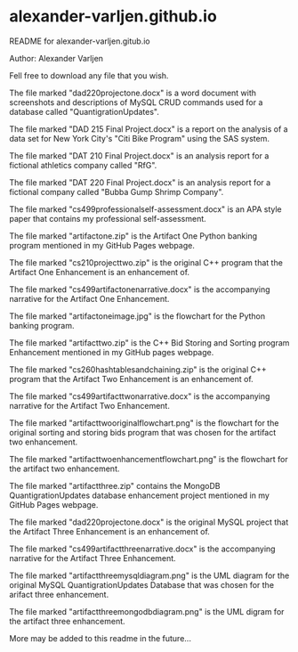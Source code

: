 # alexander-varljen.github.io

README for alexander-varljen.gitub.io

Author: Alexander Varljen

Fell free to download any file that you wish.

The file marked "dad220projectone.docx" is a word document with screenshots and descriptions of MySQL CRUD commands used for a 
database called "QuantigrationUpdates".

The file marked "DAD 215 Final Project.docx" is a report on the analysis of a data set for New York City's "Citi Bike Program" 
using the SAS system.

The file marked "DAT 210 Final Project.docx" is an analysis report for a fictional athletics company called "RfG".

The file marked "DAT 220 Final Project.docx" is an analysis report for a fictional company called "Bubba Gump Shrimp Company".

The file marked "cs499professionalself-assessment.docx" is an APA style paper that contains my
professional self-assessment.

The file marked "artifactone.zip" is the Artifact One Python banking program mentioned in my GitHub Pages
webpage. 

The file marked "cs210projecttwo.zip" is the original C++ program that the Artifact One Enhancement 
is an enhancement of.

The file marked "cs499artifactonenarrative.docx" is the accompanying narrative for the Artifact One Enhancement.

The file marked "artifactoneimage.jpg" is the flowchart for the Python banking program.

The file marked "artifacttwo.zip" is the C++ Bid Storing and Sorting program Enhancement mentioned in my GitHub
pages webpage.

The file marked "cs260hashtablesandchaining.zip" is the original C++ program that the Artifact Two 
Enhancement is an enhancement of. 

The file marked "cs499artifacttwonarrative.docx" is the accompanying narrative for the Artifact Two Enhancement.

The file marked "artifacttwooriginalflowchart.png" is the flowchart for the original sorting and storing 
bids program that was chosen for the artifact two enhancement.

The file marked "artifacttwoenhancementflowchart.png" is the flowchart for the artifact two enhancement.

The file marked "artifactthree.zip" contains the MongoDB QuantigrationUpdates database enhancement project 
mentioned in my GitHub Pages webpage.

The file marked "dad220projectone.docx" is the original MySQL project that the Artifact Three Enhancement is 
an enhancement of.

The file marked "cs499artifactthreenarrative.docx" is the accompanying narrative for the Artifact Three Enhancement.

The file marked "artifactthreemysqldiagram.png" is the UML diagram for the original MySQL QuantigrationUpdates
Database that was chosen for the arifact three enhancement.

The file marked "artifactthreemongodbdiagram.png" is the UML digram for the artifact three enhancement. 

More may be added to this readme in the future...


